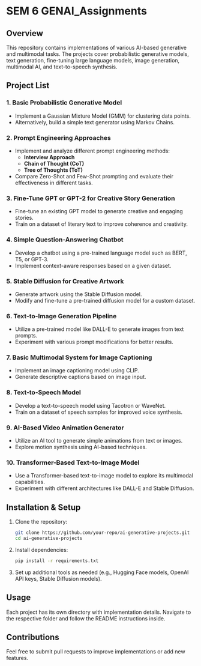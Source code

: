 # SEM 6 GENAI_Assignments

## Overview
This repository contains implementations of various AI-based generative and multimodal tasks. The projects cover probabilistic generative models, text generation, fine-tuning large language models, image generation, multimodal AI, and text-to-speech synthesis.

## Project List
### 1. **Basic Probabilistic Generative Model**
- Implement a Gaussian Mixture Model (GMM) for clustering data points.
- Alternatively, build a simple text generator using Markov Chains.

### 2. **Prompt Engineering Approaches**
- Implement and analyze different prompt engineering methods:
  - **Interview Approach**
  - **Chain of Thought (CoT)**
  - **Tree of Thoughts (ToT)**
- Compare Zero-Shot and Few-Shot prompting and evaluate their effectiveness in different tasks.

### 3. **Fine-Tune GPT or GPT-2 for Creative Story Generation**
- Fine-tune an existing GPT model to generate creative and engaging stories.
- Train on a dataset of literary text to improve coherence and creativity.

### 4. **Simple Question-Answering Chatbot**
- Develop a chatbot using a pre-trained language model such as BERT, T5, or GPT-3.
- Implement context-aware responses based on a given dataset.

### 5. **Stable Diffusion for Creative Artwork**
- Generate artwork using the Stable Diffusion model.
- Modify and fine-tune a pre-trained diffusion model for a custom dataset.

### 6. **Text-to-Image Generation Pipeline**
- Utilize a pre-trained model like DALL-E to generate images from text prompts.
- Experiment with various prompt modifications for better results.

### 7. **Basic Multimodal System for Image Captioning**
- Implement an image captioning model using CLIP.
- Generate descriptive captions based on image input.

### 8. **Text-to-Speech Model**
- Develop a text-to-speech model using Tacotron or WaveNet.
- Train on a dataset of speech samples for improved voice synthesis.

### 9. **AI-Based Video Animation Generator**
- Utilize an AI tool to generate simple animations from text or images.
- Explore motion synthesis using AI-based techniques.

### 10. **Transformer-Based Text-to-Image Model**
- Use a Transformer-based text-to-image model to explore its multimodal capabilities.
- Experiment with different architectures like DALL-E and Stable Diffusion.

## Installation & Setup
1. Clone the repository:
   ```bash
   git clone https://github.com/your-repo/ai-generative-projects.git
   cd ai-generative-projects
   ```
2. Install dependencies:
   ```bash
   pip install -r requirements.txt
   ```
3. Set up additional tools as needed (e.g., Hugging Face models, OpenAI API keys, Stable Diffusion models).

## Usage
Each project has its own directory with implementation details. Navigate to the respective folder and follow the README instructions inside.

## Contributions
Feel free to submit pull requests to improve implementations or add new features.
